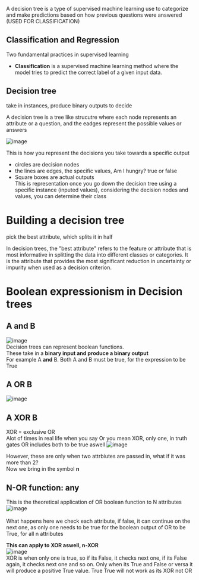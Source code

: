 A decision tree is a type of supervised machine learning use to categorize and make predictions based on how previous questions were answered
(USED FOR CLASSIFICATION)


## Classification and Regression
Two fundamental practices in supervised learning
- **Classification** is a supervised machine learning method where the model tries to predict the correct label of a given input data.

## Decision tree
take in instances, produce binary outputs to decide

A decision tree is a tree like strucutre where each node represents an attribute or a question, and the eadges represent the possible values or answers<br>

![image](https://github.com/Swiftal13/Machine-Learning/assets/76588047/38065834-e06c-46a2-9264-d8f520e27357)

 This is how you represent the decisions you take towards a specific output<br>
- circles are decision nodes<br>
- the lines are edges, the specific values, Am I hungry? true or false<br>
- Square boxes are actual outputs<br>
This is representation
once you go down the decision tree using a specific instance (inputed values), considering the decision nodes and values, you can determine their class

# Building a decision tree
pick the best attribute, which splits it in half

In decision trees, the "best attribute" refers to the feature or attribute that is most informative in splitting the data into different classes or categories. It is the attribute that provides the most significant reduction in uncertainty or impurity when used as a decision criterion.

# Boolean expressionism in Decision trees

## A and B<br>
![image](https://github.com/Swiftal13/Machine-Learning/assets/76588047/c5d5c24b-c625-48c0-8d5a-54535a6583e8)
<br>Decision trees can represent boolean functions. <br>
These take in a **binary input and produce a binary output**<br>
For example A **and** B. Both A and B must be true, for the expression to be True

## A OR B<br>
![image](https://github.com/Swiftal13/Machine-Learning/assets/76588047/ede4be37-0003-4922-92cf-ca2a3912b637)

## A XOR B <br>
XOR = exclusive OR <br>
Alot of times in real life when you say Or you mean XOR, only one, in truth gates OR includes both to be true aswell
![image](https://github.com/Swiftal13/Machine-Learning/assets/76588047/bc10e0a7-17a0-4c44-bf6b-9d9b33806d9c)

However, these are only when two attrbiutes are passed in, what if it was more than 2?<br>
Now we bring in the symbol **n**<br>

## N-OR function: any
This is the theoretical application of OR boolean function to N attributes<br>
![image](https://github.com/Swiftal13/Machine-Learning/assets/76588047/9b03e277-4264-49ff-b175-a64d6017bc5a)<br><br>
What happens here we check each attribute, if false, it can continue on the next one, as only one needs to be true for the boolean output of OR to be True, for all n attributes

**This can apply to XOR aswell, n-XOR**<br>
![image](https://github.com/Swiftal13/Machine-Learning/assets/76588047/80a261c0-3d9b-43bb-a9cb-10719b7df603)<br>
XOR is when only one is true, so if its False, it checks next one, if its False again, it checks next one and so on. 
Only when its True and False or versa it will produce a positive True value. True True will not work as its XOR not OR


